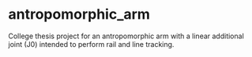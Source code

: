 # antropomorphic_arm
 College thesis project for an antropomorphic arm with a linear additional joint (J0) intended to perform rail and line tracking.
